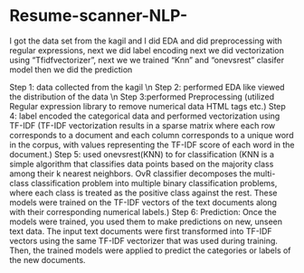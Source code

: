 # Resume-scanner-NLP-

I got the data set from the kagil and I did EDA and did preprocessing with regular expressions, next we did label encoding next we did vectorization using “Tfidfvectorizer”, next we we trained “Knn” and “onevsrest” clasifer model then we did the prediction  

Step 1: data collected from the kagil \n
Step 2: performed EDA like viewed the distribution of the data \n
Step 3:performed Preprocessing (utilized Regular expression library to remove numerical data HTML tags etc.)
Step 4:	label encoded the categorical data and performed vectorization using TF-IDF (TF-IDF vectorization results in a sparse matrix where each row corresponds to a document and each column corresponds to a unique word in the corpus, with values representing the TF-IDF score of each word in the document.)
Step 5: used onevsrest(KNN) to for classification 
(KNN is a simple algorithm that classifies data points based on the majority class among their k nearest neighbors. OvR classifier decomposes the multi-class classification problem into multiple binary classification problems, where each class is treated as the positive class against the rest. These models were trained on the TF-IDF vectors of the text documents along with their corresponding numerical labels.)
Step 6: Prediction:
Once the models were trained, you used them to make predictions on new, unseen text data. The input text documents were first transformed into TF-IDF vectors using the same TF-IDF vectorizer that was used during training. Then, the trained models were applied to predict the categories or labels of the new documents.
